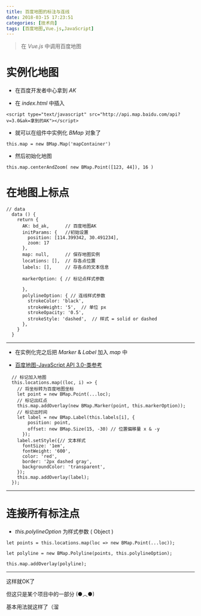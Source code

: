 ```yaml
---
title: 百度地图的标注与连线
date: 2018-03-15 17:23:51
categories: [技术向]
tags: [百度地图,Vue.js,JavaScript]
---
```


> 在 *Vue.js* 中调用百度地图

# 实例化地图

- 在百度开发者中心拿到 *AK*

- 在 *index.html* 中插入
```
<script type="text/javascript" src="http://api.map.baidu.com/api?v=3.0&ak=拿到的AK"></script>
```

- 就可以在组件中实例化 *BMap* 对象了
```
this.map = new BMap.Map('mapContainer')
```

- 然后初始化地图
```
this.map.centerAndZoom( new BMap.Point([123, 44]), 16 )
```



# 在地图上标点


```
// data
  data () {
    return {
      AK: bd_ak,      // 百度地图AK
      initParams: {   //初始设置
        position: [114.399342, 30.491234],
        zoom: 17
      },
      map: null,      // 保存地图实例
      locations: [],  // 存各点位置
      labels: [],     // 存各点的文本信息

      markerOption: { // 标记点样式参数

      },
      polylineOption: { // 连线样式参数
        strokeColor: 'black',
        strokeWeight: '5',  // 单位 px
        strokeOpacity: '0.5',
        strokeStyle: 'dashed',  // 样式 = solid or dashed
      },
    }
  }
```
----------


- 在实例化完之后把 *Marker* & *Label* 加入 *map* 中


- [百度地图-JavaScript API 3.0-类参考](http://lbsyun.baidu.com/cms/jsapi/reference/jsapi_reference_3_0.html)





```
  // 标记加入地图
  this.locations.map((loc, i) => {
    // 将坐标转为百度地图坐标
    let point = new BMap.Point(...loc);
    // 标记出红点
    this.map.addOverlay(new BMap.Marker(point, this.markerOption));
    // 标记出时间
    let label = new BMap.Label(this.labels[i], {
        position: point,
        offset: new BMap.Size(15, -30) // 位置偏移量 x & -y
      });
    label.setStyle({// 文本样式
      fontSize: '1em',
      fontWeight: '600',
      color: 'red',
      border: '2px dashed gray',
      backgroundColor: 'transparent',
    });
    this.map.addOverlay(label);
  });
```



-----------



# 连接所有标注点

- *this.polylineOption* 为样式参数 ( Object )


```
let points = this.locations.map(loc => new BMap.Point(...loc));

let polyline = new BMap.Polyline(points, this.polylineOption);

this.map.addOverlay(polyline);
```


-----------------


这样就OK了

但这只是某个项目中的一部分 (●︿●)

基本用法就这样了（溜